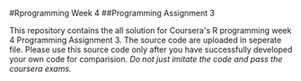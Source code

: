 #Rprogramming Week 4
##Programming Assignment 3

This repository contains the all solution for Coursera's R programming week 4 Programming Assignment 3. The source code are uploaded in seperate file. Please use this source code only after you have successfully developed your own code for comparision. *Do not just imitate the code and pass the coursera exams.*
